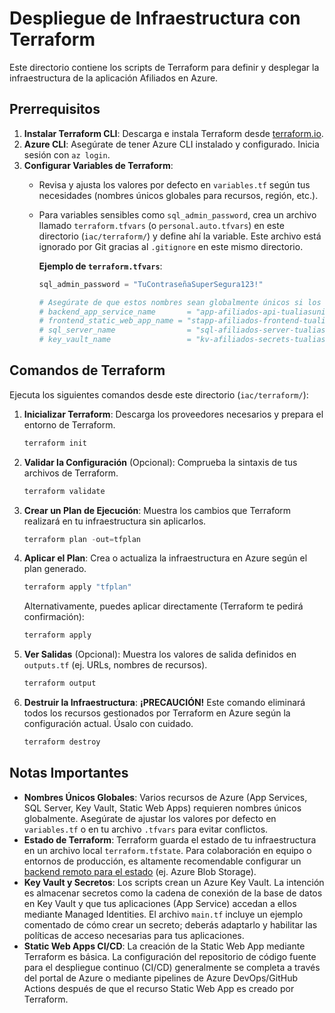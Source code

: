 # Despliegue de Infraestructura con Terraform

Este directorio contiene los scripts de Terraform para definir y desplegar la infraestructura de la aplicación Afiliados en Azure.

## Prerrequisitos

1.  **Instalar Terraform CLI**: Descarga e instala Terraform desde [terraform.io](https://www.terraform.io/downloads.html).
2.  **Azure CLI**: Asegúrate de tener Azure CLI instalado y configurado. Inicia sesión con `az login`.
3.  **Configurar Variables de Terraform**:
    *   Revisa y ajusta los valores por defecto en `variables.tf` según tus necesidades (nombres únicos globales para recursos, región, etc.).
    *   Para variables sensibles como `sql_admin_password`, crea un archivo llamado `terraform.tfvars` (o `personal.auto.tfvars`) en este directorio (`iac/terraform/`) y define ahí la variable. Este archivo está ignorado por Git gracias al `.gitignore` en este mismo directorio.
        
        **Ejemplo de `terraform.tfvars`**:
        ```terraform
        sql_admin_password = "TuContraseñaSuperSegura123!"
        
        # Asegúrate de que estos nombres sean globalmente únicos si los por defecto no lo son:
        # backend_app_service_name       = "app-afiliados-api-tualiasunico"
        # frontend_static_web_app_name = "stapp-afiliados-frontend-tualiasunico"
        # sql_server_name                = "sql-afiliados-server-tualiasunico"
        # key_vault_name                 = "kv-afiliados-secrets-tualiasunico"
        ```

## Comandos de Terraform

Ejecuta los siguientes comandos desde este directorio (`iac/terraform/`):

1.  **Inicializar Terraform**:
    Descarga los proveedores necesarios y prepara el entorno de Terraform.
    ```powershell
    terraform init
    ```

2.  **Validar la Configuración** (Opcional):
    Comprueba la sintaxis de tus archivos de Terraform.
    ```powershell
    terraform validate
    ```

3.  **Crear un Plan de Ejecución**:
    Muestra los cambios que Terraform realizará en tu infraestructura sin aplicarlos.
    ```powershell
    terraform plan -out=tfplan
    ```

4.  **Aplicar el Plan**:
    Crea o actualiza la infraestructura en Azure según el plan generado.
    ```powershell
    terraform apply "tfplan"
    ```
    Alternativamente, puedes aplicar directamente (Terraform te pedirá confirmación):
    ```powershell
    terraform apply
    ```

5.  **Ver Salidas** (Opcional):
    Muestra los valores de salida definidos en `outputs.tf` (ej. URLs, nombres de recursos).
    ```powershell
    terraform output
    ```

6.  **Destruir la Infraestructura**:
    **¡PRECAUCIÓN!** Este comando eliminará todos los recursos gestionados por Terraform en Azure según la configuración actual. Úsalo con cuidado.
    ```powershell
    terraform destroy
    ```

## Notas Importantes

*   **Nombres Únicos Globales**: Varios recursos de Azure (App Services, SQL Server, Key Vault, Static Web Apps) requieren nombres únicos globalmente. Asegúrate de ajustar los valores por defecto en `variables.tf` o en tu archivo `.tfvars` para evitar conflictos.
*   **Estado de Terraform**: Terraform guarda el estado de tu infraestructura en un archivo local `terraform.tfstate`. Para colaboración en equipo o entornos de producción, es altamente recomendable configurar un [backend remoto para el estado](https://www.terraform.io/language/state/backends) (ej. Azure Blob Storage).
*   **Key Vault y Secretos**: Los scripts crean un Azure Key Vault. La intención es almacenar secretos como la cadena de conexión de la base de datos en Key Vault y que tus aplicaciones (App Service) accedan a ellos mediante Managed Identities. El archivo `main.tf` incluye un ejemplo comentado de cómo crear un secreto; deberás adaptarlo y habilitar las políticas de acceso necesarias para tus aplicaciones.
*   **Static Web Apps CI/CD**: La creación de la Static Web App mediante Terraform es básica. La configuración del repositorio de código fuente para el despliegue continuo (CI/CD) generalmente se completa a través del portal de Azure o mediante pipelines de Azure DevOps/GitHub Actions después de que el recurso Static Web App es creado por Terraform.
